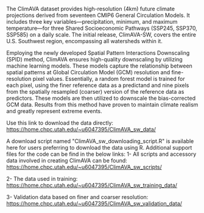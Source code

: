 The ClimAVA dataset provides high-resolution (4km) future climate projections derived from seventeen CMIP6 General Circulation Models. It includes three key variables—precipitation, minimum, and maximum temperature—for three Shared Socioeconomic Pathways (SSP245, SSP370, SSP585) on a daily scale. The initial release, ClimAVA-SW, covers the entire U.S. Southwest region, encompassing all watersheds within it.

Employing the newly developed Spatial Pattern Interactions Downscaling (SPID) method, ClimAVA ensures high-quality downscaling by utilizing machine learning models. These models capture the relationship between spatial patterns at Global Circulation Model (GCM) resolution and fine-resolution pixel values. Essentially, a random forest model is trained for each pixel, using the finer reference data as a predictand and nine pixels from the spatially resampled (coarser) version of the reference data as predictors. These models are then utilized to downscale the bias-corrected GCM data. Results from this method have proven to maintain climate realism and greatly represent extreme events.

Use this link to download the data directly: https://home.chpc.utah.edu/~u6047395/ClimAVA_sw_data/

A download script named "ClimAVA_sw_downloading_script.R" is available here for users preferring to download the data using R. Additional support files for the code can be find in the below links:
1- All scripts and accessory data involved in creating ClimAVA can be found: https://home.chpc.utah.edu/~u6047395/ClimAVA_sw_scripts/

2- The data used in training: https://home.chpc.utah.edu/~u6047395/ClimAVA_sw_training_data/

3- Validation data based on finer and coarser resolution: https://home.chpc.utah.edu/~u6047395/ClimAVA_sw_validation_data/



